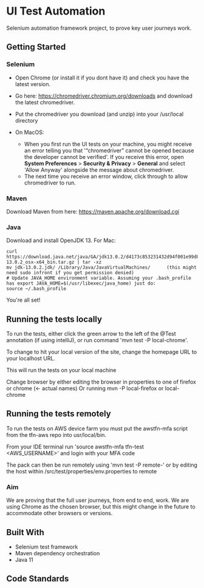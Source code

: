 # UI Test Automation

Selenium automation framework project, to prove key user journeys work.

## Getting Started

### Selenium

- Open Chrome (or install it if you dont have it) and check you have the latest version.
- Go here: https://chromedriver.chromium.org/downloads and download the latest chromedriver.
- Put the chromedriver you download (and unzip) into your /usr/local directory

- On MacOS:
    - When you first run the UI tests on your machine, you might receive an error telling you that '“chromedriver” cannot be opened because the developer cannot be verified'. If you receive this error, open **System Preferences** > **Security & Privacy** > **General** and select 'Allow Anyway' alongside the message about chromedriver.
    - The next time you receive an error window, click through to allow chromedriver to run.

### Maven
Download Maven from here: https://maven.apache.org/download.cgi

### Java
Download and install OpenJDK 13. For Mac:
```
curl https://download.java.net/java/GA/jdk13.0.2/d4173c853231432d94f001e99d882ca7/8/GPL/openjdk-13.0.2_osx-x64_bin.tar.gz | tar -xz
mv jdk-13.0.2.jdk/ /Library/Java/JavaVirtualMachines/      (this might need sudo infront if you get permission denied)
# Update JAVA_HOME environment variable. Assuming your .bash_profile has export JAVA_HOME=$(/usr/libexec/java_home) just do:
source ~/.bash_profile
```

You're all set!


## Running the tests locally

To run the tests, either click the green arrow to the left of the @Test annotation (if using intelliJ), or run command 'mvn test -P local-chrome'.

To change to hit your local version of the site, change the homepage URL to your localhost URL.

This will run the tests on your local machine

Change browser by either editing the browser in properties to one of firefox or chrome (<- actual names)
Or running mvn -P local-firefox or local-chrome


## Running the tests remotely

To run the tests on AWS device farm you must put the awstfn-mfa script from the tfn-aws repo into usr/local/bin. 

From your IDE terminal run 'source awstfn-mfa tfn-test <AWS_USERNAME>' and login with your MFA code

The pack can then be run remotely using 'mvn test -P remote-<browser>' or by editing the host within /src/test/properties/env.properties to remote

 
### Aim

We are proving that the full user journeys, from end to end, work. We are using Chrome as the chosen browser, but this might change in the future to accommodate other browsers or versions.


## Built With

- Selenium test framework
- Maven dependency orchestration
- Java 11

## Code Standards

